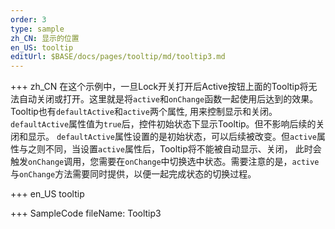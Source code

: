 ```yaml
--- 
order: 3
type: sample
zh_CN: 显示的位置
en_US: tooltip
editUrl: $BASE/docs/pages/tooltip/md/tooltip3.md
---
```


+++ zh_CN
在这个示例中，一旦Lock开关打开后Active按钮上面的Tooltip将无法自动关闭或打开。这里就是将<Code>active</Code>和<Code>onChange</Code>函数一起使用后达到的效果。
Tooltip也有<Code>defaultActive</Code>和<Code>active</Code>两个属性, 用来控制显示和关闭。 <Code>defaultActive</Code>属性值为<Code>true</Code>后，控件初始状态下显示Tooltip。但不影响后续的关闭和显示。
<Code>defaultActive</Code>属性设置的是初始状态，可以后续被改变。但<Code>active</Code>属性与之则不同，当设置<Code>active</Code>属性后，Tooltip将不能被自动显示、关闭， 
此时会触发<Code>onChange</Code>调用，您需要在<Code>onChange</Code>中切换选中状态。需要注意的是，<Code>active</Code>与<Code>onChange</Code>方法需要同时提供，以便一起完成状态的切换过程。
 

+++ en_US
tooltip

+++ SampleCode
fileName: Tooltip3
